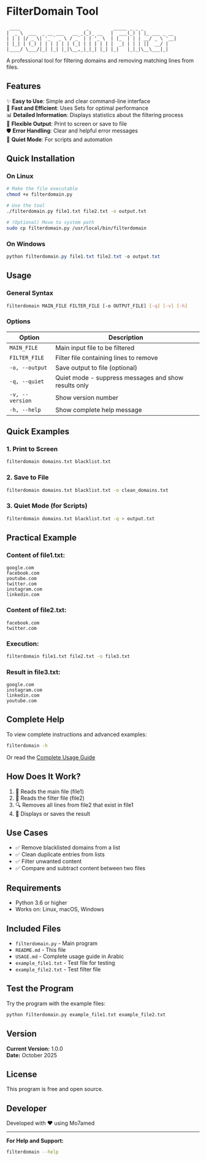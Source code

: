 # FilterDomain Tool

```
 ____                        _         _____ _ _ _            
|  _ \  ___  _ __ ___   __ _(_)_ __   |  ___(_) | |_ ___ _ __ 
| | | |/ _ \| '_ ` _ \ / _` | | '_ \  | |_  | | | __/ _ \ '__|
| |_| | (_) | | | | | | (_| | | | | | |  _| | | | ||  __/ |   
|____/ \___/|_| |_| |_|\__,_|_|_| |_| |_|   |_|_|\__\___|_|   
```

A professional tool for filtering domains and removing matching lines from files.

## Features

✨ **Easy to Use**: Simple and clear command-line interface  
🚀 **Fast and Efficient**: Uses Sets for optimal performance  
📊 **Detailed Information**: Displays statistics about the filtering process  
💾 **Flexible Output**: Print to screen or save to file  
🛡️ **Error Handling**: Clear and helpful error messages  
🤫 **Quiet Mode**: For scripts and automation  

## Quick Installation

### On Linux

```bash
# Make the file executable
chmod +x filterdomain.py

# Use the tool
./filterdomain.py file1.txt file2.txt -o output.txt

# (Optional) Move to system path
sudo cp filterdomain.py /usr/local/bin/filterdomain
```

### On Windows

```powershell
python filterdomain.py file1.txt file2.txt -o output.txt
```

## Usage

### General Syntax
```bash
filterdomain MAIN_FILE FILTER_FILE [-o OUTPUT_FILE] [-q] [-v] [-h]
```

### Options

| Option | Description |
|--------|-------------|
| `MAIN_FILE` | Main input file to be filtered |
| `FILTER_FILE` | Filter file containing lines to remove |
| `-o, --output` | Save output to file (optional) |
| `-q, --quiet` | Quiet mode - suppress messages and show results only |
| `-v, --version` | Show version number |
| `-h, --help` | Show complete help message |

## Quick Examples

### 1. Print to Screen
```bash
filterdomain domains.txt blacklist.txt
```

### 2. Save to File
```bash
filterdomain domains.txt blacklist.txt -o clean_domains.txt
```

### 3. Quiet Mode (for Scripts)
```bash
filterdomain domains.txt blacklist.txt -q > output.txt
```

## Practical Example

### Content of file1.txt:
```
google.com
facebook.com
youtube.com
twitter.com
instagram.com
linkedin.com
```

### Content of file2.txt:
```
facebook.com
twitter.com
```

### Execution:
```bash
filterdomain file1.txt file2.txt -o file3.txt
```

### Result in file3.txt:
```
google.com
instagram.com
linkedin.com
youtube.com
```

## Complete Help

To view complete instructions and advanced examples:
```bash
filterdomain -h
```

Or read the [Complete Usage Guide](USAGE.md)

## How Does It Work?

1. 📂 Reads the main file (file1)
2. 📂 Reads the filter file (file2)  
3. 🔍 Removes all lines from file2 that exist in file1
4. 💾 Displays or saves the result

## Use Cases

- ✅ Remove blacklisted domains from a list
- ✅ Clean duplicate entries from lists
- ✅ Filter unwanted content
- ✅ Compare and subtract content between two files

## Requirements

- Python 3.6 or higher
- Works on: Linux, macOS, Windows

## Included Files

- `filterdomain.py` - Main program
- `README.md` - This file
- `USAGE.md` - Complete usage guide in Arabic
- `example_file1.txt` - Test file for testing
- `example_file2.txt` - Test filter file

## Test the Program

Try the program with the example files:
```bash
python filterdomain.py example_file1.txt example_file2.txt
```

## Version

**Current Version:** 1.0.0  
**Date:** October 2025

## License

This program is free and open source.

## Developer

Developed with ❤️ using Mo7amed

---

**For Help and Support:**
```bash
filterdomain --help
```
